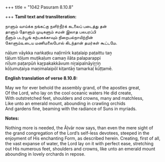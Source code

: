 +++
title = "1042 Pasuram 8.10.8"

+++
**Tamil text and transliteration:**

நாளும் வாய்க்க நங்கட்கு நளிர்நீர்க் கடலைப் படைத்து தன்  
தாளும் தோளும் முடிகளும் சமன் இலாத பலபரப்பி  
நீளும் படர்பூங் கற்பகக்காவும் நிறைபல்நாயிற்றின்  
கோளும்உடைய மணிமலைபோல் கிடந்தான் தமர்கள் கூட்டமே.

nāḷum vāykka naṅkaṭku naḷirnīrk kaṭalaip paṭaittu taṉ  
tāḷum tōḷum muṭikaḷum camaṉ ilāta palaparappi  
nīḷum paṭarpūṅ kaṟpakakkāvum niṟaipalnāyiṟṟiṉ  
kōḷumuṭaiya maṇimalaipōl kiṭantāṉ tamarkaḷ kūṭṭamē.

**English translation of verse 8.10.8:**

May we for ever behold the assembly grand, of the apostles great,  
Of the Lord, who lay on the cool oceanic waters He did create,  
With outstretched feet, shoulders and crowns, many and matchless,  
Like unto an emerald mount, abounding in crawling orchids  
And gardens fine, beaming with the radiance of Suns in myriads.

**Notes:**

Nothing more is needed, the Āḻvār now says, than even the mere sight of the grand congregation of the Lord’s self-less devotees, steeped in the enjoyment of His enchanting Form, as described herein. Creating, first of all, the vast expanse of water, the Lord lay on it with perfect ease, stretching out His numerous feet, shoulders and crowns, like unto an emerald mount abounding in lovely orchards in repose.


